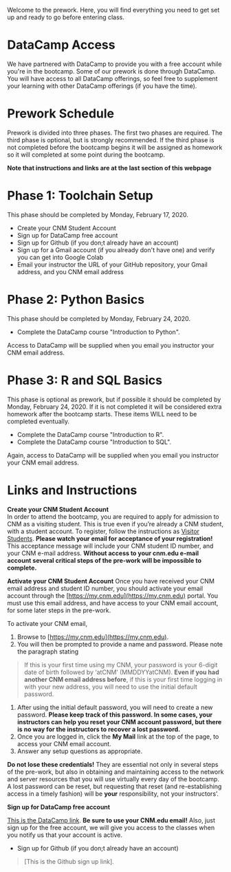 Welcome to the prework. Here, you will find everything you need to get set up and ready to go before entering class.

# DataCamp Access

We have partnered with DataCamp to provide you with a free account while you're in the bootcamp. Some of our prework is done through DataCamp. You will have access to all DataCamp offerings, so feel free to supplement your learning with other DataCamp offerings (if you have the time).

# Prework Schedule

Prework is divided into three phases. The first two phases are required. The third phase is optional, but is strongly recommended. If the third phase is not completed before the bootcamp begins it will be assigned as homework so it will completed at some point during the bootcamp.

**Note that instructions and links are at the last section of this webpage**

# Phase 1: Toolchain Setup

This phase should be completed by Monday, February 17, 2020. 

[comment]: <> (Sign up for Slack and introduce yourself)

- Create your CNM Student Account
- Sign up for DataCamp free account
- Sign up for Github (if you don;t already have an account)
- Sign up for a Gmail account (if you already don't have one) and verify you can get into Google Colab
- Email your instructor the URL of your GitHub repository, your Gmail address, and you CNM email address 

# Phase 2: Python Basics

This phase should be completed by Monday, February 24, 2020. 

- Complete the DataCamp course "Introduction to Python". 

Access to DataCamp will be supplied when you email you instructor your CNM email address.

# Phase 3: R and SQL Basics 

This phase is optional as prework, but if possible it should be completed by Monday, February 24, 2020. If it is not completed it will be considered extra homework after the bootcamp starts. These items WILL need to be completed eventually.

- Complete the DataCamp course "Introduction to R". 
- Complete the DataCamp course "Introduction to SQL". 

Again, access to DataCamp will be supplied when you email you instructor your CNM email address.

# Links and Instructions

**Create your CNM Student Account**  
In order to attend the bootcamp, you are required to apply for admission to CNM as a visiting student. This is true even if you’re already a CNM student, with a student account. To register, follow the instructions as [Visitor Students](https://www.cnm.edu/depts/enrollment/admissions/visitor-students).
**Please watch your email for acceptance of your registration!** This acceptance message will include your CNM student ID number, and your CNM e-mail address. **Without access to your cnm.edu e-mail account several critical steps of the pre-work will be impossible to complete.**

**Activate your CNM Student Account**
Once you have received your CNM email address and student ID number, you should activate your email account through the [https://my.cnm.edu](https://my.cnm.edu) portal. You must use this email address, and have access to your CNM email account, for some later steps in the pre-work.

To activate your CNM email,

1. Browse to [https://my.cnm.edu](https://my.cnm.edu).
1. You will then be prompted to provide a name and password. Please note the paragraph stating
> If this is your first time using my CNM, your password is your 6-digit date of birth followed by ‘atCNM’ (MMDDYYatCNM).
**Even if you had another CNM email address before**, if this is your first time logging in with your new address, you will need to use the initial default password.
1. After using the initial default password, you will need to create a new password. **Please keep track of this password. In some cases, your instructors can help you reset your CNM account password, but there is no way for the instructors to recover a lost password.**
1. Once you are logged in, click the **My Mail** link at the top of the page, to access your CNM email account.
1. Answer any setup questions as appropriate.

**Do not lose these credentials!** They are essential not only in several steps of the pre-work, but also in obtaining and maintaining access to the network and server resources that you will use virtually every day of the bootcamp. A lost password can be reset, but requesting that reset (and re-establishing access in a timely fashion) will be **your** responsibility, not your instructors’.
    
**Sign up for DataCamp free account**

[This is the DataCamp link](https://www.datacamp.com/users/sign_up). **Be sure to use your CNM.edu email!** Also, just sign up for the free account, we will give you access to the classes when you notify us that your account is active.

- Sign up for Github (if you don;t already have an account)
> [This is the Github sign up link].
